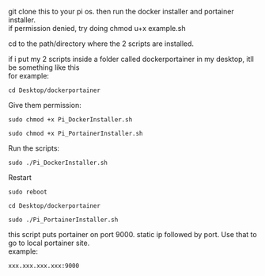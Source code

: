 git clone this to your pi os. then run the docker installer and portainer installer.  
if permission denied, try doing chmod u+x example.sh

cd to the path/directory where the 2 scripts are installed.  

if i put my 2 scripts inside a folder called dockerportainer in my desktop, itll be something like this  
for example:  
```
cd Desktop/dockerportainer
```

Give them permission:  
```
sudo chmod +x Pi_DockerInstaller.sh
```  
```
sudo chmod +x Pi_PortainerInstaller.sh
```

Run the scripts:  
```
sudo ./Pi_DockerInstaller.sh
```
Restart
```
sudo reboot
```
```
cd Desktop/dockerportainer
```
```
sudo ./Pi_PortainerInstaller.sh
``` 


this script puts portainer on port 9000. static ip followed by port. Use that to go to local portainer site.  
example:  
```
xxx.xxx.xxx.xxx:9000
```
